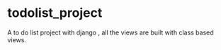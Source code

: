 # todolist_project
A to do list project with django , all the views are built with class based views.